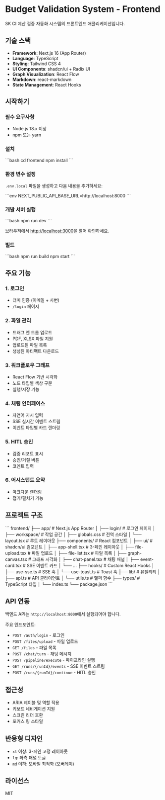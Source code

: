# Budget Validation System - Frontend

SK CI 예산 검증 자동화 시스템의 프론트엔드 애플리케이션입니다.

## 기술 스택

- **Framework**: Next.js 16 (App Router)
- **Language**: TypeScript
- **Styling**: Tailwind CSS 4
- **UI Components**: shadcn/ui + Radix UI
- **Graph Visualization**: React Flow
- **Markdown**: react-markdown
- **State Management**: React Hooks

## 시작하기

### 필수 요구사항

- Node.js 18.x 이상
- npm 또는 yarn

### 설치

\`\`\`bash
cd frontend
npm install
\`\`\`

### 환경 변수 설정

`.env.local` 파일을 생성하고 다음 내용을 추가하세요:

\`\`\`env
NEXT_PUBLIC_API_BASE_URL=http://localhost:8000
\`\`\`

### 개발 서버 실행

\`\`\`bash
npm run dev
\`\`\`

브라우저에서 [http://localhost:3000](http://localhost:3000)을 열어 확인하세요.

### 빌드

\`\`\`bash
npm run build
npm start
\`\`\`

## 주요 기능

### 1. 로그인
- 더미 인증 (이메일 + 사번)
- `/login` 페이지

### 2. 파일 관리
- 드래그 앤 드롭 업로드
- PDF, XLSX 파일 지원
- 업로드된 파일 목록
- 생성된 아티팩트 다운로드

### 3. 워크플로우 그래프
- React Flow 기반 시각화
- 노드 타입별 색상 구분
- 실행/저장 기능

### 4. 채팅 인터페이스
- 자연어 지시 입력
- SSE 실시간 이벤트 스트림
- 이벤트 타입별 카드 렌더링

### 5. HITL 승인
- 검증 리포트 표시
- 승인/거절 버튼
- 코멘트 입력

### 6. 어시스턴트 요약
- 마크다운 렌더링
- 접기/펼치기 기능

## 프로젝트 구조

\`\`\`
frontend/
├── app/                    # Next.js App Router
│   ├── login/             # 로그인 페이지
│   ├── workspace/         # 작업 공간
│   ├── globals.css        # 전역 스타일
│   └── layout.tsx         # 루트 레이아웃
├── components/            # React 컴포넌트
│   ├── ui/               # shadcn/ui 컴포넌트
│   ├── app-shell.tsx     # 3-페인 레이아웃
│   ├── file-upload.tsx   # 파일 업로드
│   ├── file-list.tsx     # 파일 목록
│   ├── graph-canvas.tsx  # 그래프 시각화
│   ├── chat-panel.tsx    # 채팅 패널
│   ├── event-card.tsx    # SSE 이벤트 카드
│   └── ...
├── hooks/                 # Custom React Hooks
│   ├── use-sse.ts        # SSE 훅
│   └── use-toast.ts      # Toast 훅
├── lib/                   # 유틸리티
│   ├── api.ts            # API 클라이언트
│   └── utils.ts          # 헬퍼 함수
├── types/                 # TypeScript 타입
│   └── index.ts
└── package.json
\`\`\`

## API 연동

백엔드 API는 `http://localhost:8000`에서 실행되어야 합니다.

주요 엔드포인트:
- `POST /auth/login` - 로그인
- `POST /files/upload` - 파일 업로드
- `GET /files` - 파일 목록
- `POST /chat/turn` - 채팅 메시지
- `POST /pipeline/execute` - 파이프라인 실행
- `GET /runs/{runId}/events` - SSE 이벤트 스트림
- `POST /runs/{runId}/continue` - HITL 승인

## 접근성

- ARIA 레이블 및 역할 적용
- 키보드 네비게이션 지원
- 스크린 리더 호환
- 포커스 링 스타일

## 반응형 디자인

- `xl` 이상: 3-페인 고정 레이아웃
- `lg`: 좌측 패널 토글
- `md` 이하: 모바일 최적화 (오버레이)

## 라이선스

MIT
